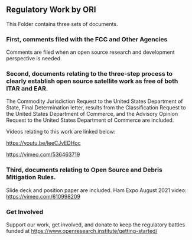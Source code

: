 ## Regulatory Work by ORI

This Folder contains three sets of documents. 

### First, comments filed with the FCC and Other Agencies

Comments are filed when an open source research and development perspective is needed. 

### Second, documents relating to the three-step process to clearly establish open source satellite work as free of both ITAR and EAR. 

The Commodity Jurisdiction Request to the United States Department of State, Final Determination letter, results from the Classification Request to the United States Department of Commerce, and the Advisory Opinion Request to the United States Department of Commerce are included. 

Videos relating to this work are linked below:

https://youtu.be/leeCJvEDHoc

https://vimeo.com/536463719

### Third, documents relating to Open Source and Debris Mitigation Rules. 

Slide deck and position paper are included. Ham Expo August 2021 video: https://vimeo.com/610998209 

### Get Involved

Support our work, get involved, and donate to keep the regulatory battles funded at https://www.openresearch.institute/getting-started/
